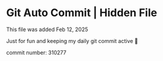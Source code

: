 # Git Auto Commit | Hidden File

This file was added Feb 12, 2025

Just for fun and keeping my daily git commit active 🤪

commit number: 310277

